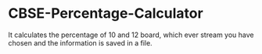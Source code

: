 # CBSE-Percentage-Calculator
It calculates the percentage of 10 and 12 board, which ever stream you have chosen and the information is saved in a file.
